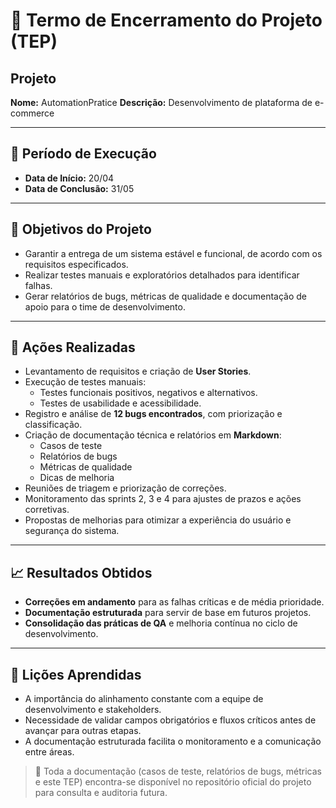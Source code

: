 # 📑 Termo de Encerramento do Projeto (TEP)

## Projeto
**Nome:** AutomationPratice 
**Descrição:** Desenvolvimento de plataforma de e-commerce 

---

## 📅 Período de Execução
- **Data de Início:** 20/04
- **Data de Conclusão:** 31/05

---

## 🎯 Objetivos do Projeto
- Garantir a entrega de um sistema estável e funcional, de acordo com os requisitos especificados.
- Realizar testes manuais e exploratórios detalhados para identificar falhas.
- Gerar relatórios de bugs, métricas de qualidade e documentação de apoio para o time de desenvolvimento.

---

## 📝 Ações Realizadas
- Levantamento de requisitos e criação de **User Stories**.
- Execução de testes manuais:
  - Testes funcionais positivos, negativos e alternativos.
  - Testes de usabilidade e acessibilidade.
- Registro e análise de **12 bugs encontrados**, com priorização e classificação.
- Criação de documentação técnica e relatórios em **Markdown**:
  - Casos de teste
  - Relatórios de bugs
  - Métricas de qualidade
  - Dicas de melhoria
- Reuniões de triagem e priorização de correções.
- Monitoramento das sprints 2, 3 e 4 para ajustes de prazos e ações corretivas.
- Propostas de melhorias para otimizar a experiência do usuário e segurança do sistema.

---

## 📈 Resultados Obtidos
- **Correções em andamento** para as falhas críticas e de média prioridade.
- **Documentação estruturada** para servir de base em futuros projetos.
- **Consolidação das práticas de QA** e melhoria contínua no ciclo de desenvolvimento.

---

## 📌 Lições Aprendidas
- A importância do alinhamento constante com a equipe de desenvolvimento e stakeholders.
- Necessidade de validar campos obrigatórios e fluxos críticos antes de avançar para outras etapas.
- A documentação estruturada facilita o monitoramento e a comunicação entre áreas.

> 📂 Toda a documentação (casos de teste, relatórios de bugs, métricas e este TEP) encontra-se disponível no repositório oficial do projeto para consulta e auditoria futura.
